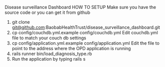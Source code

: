Disease surveillance Dashboard
HOW TO SETUP
Make sure you have the source code or you can get it from github

1. git clone git@github.com:BaobabHealthTrust/disease_surveillance_dashboard.git
2. cp config/couchdb.yml.example config/couchdb.yml
Edit couchdb.yml file to match your couch db settings
3. cp config/application.yml.example config/application.yml
Edit the file to point to the address where the OPD application is running
4. rails runner bin/load_diagnosis_type.rb
5. Run the application by typing rails s

